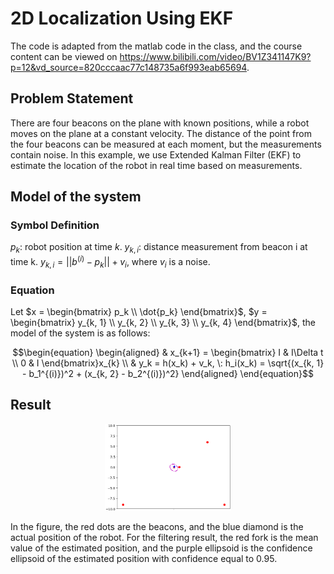 # 2D Localization Using EKF

The code is adapted from the matlab code in the class, and the course content can be viewed on <https://www.bilibili.com/video/BV1Z341147K9?p=12&vd_source=820cccaac77c148735a6f993eab65694>.

## Problem Statement

There are four beacons on the plane with known positions, while a robot moves on the plane at a constant velocity. The distance of the point from the four beacons can be measured at each moment, but the measurements contain noise. In this example, we use Extended Kalman Filter (EKF) to estimate the location of the robot in real time based on measurements.

## Model of the system

### Symbol Definition

$p_k$: robot position at time $k$.
$y_{k, i}$: distance measurement from beacon i at time k. $y_{k, i}=||b^{(i)} - p_k|| + v_i$, where $v_i$ is a noise.

### Equation

Let $`x = \begin{bmatrix} p_k \\ \dot{p_k} \end{bmatrix}`$, $`y = \begin{bmatrix} y_{k, 1}  \\ y_{k, 2}  \\ y_{k, 3}  \\ y_{k, 4} \end{bmatrix}`$, the model of the system is as follows:

```math
\begin{equation}
\begin{aligned}
& x_{k+1} = \begin{bmatrix} I & I\Delta t  \\ 0 & I \end{bmatrix}x_{k}  \\
& y_k = h(x_k) + v_k, \: h_i(x_k) =  \sqrt{(x_{k, 1} - b_1^{(i)})^2 + (x_{k, 2} - b_2^{(i)})^2}
\end{aligned}
\end{equation}
```

## Result

<div align="center">
<img src="doc/result.png" width=40% />
</div>

In the figure, the red dots are the beacons, and the blue diamond is the actual position of the robot. For the filtering result, the red fork is the mean value of the estimated position, and the purple ellipsoid is the confidence ellipsoid of the estimated position with confidence equal to 0.95.
